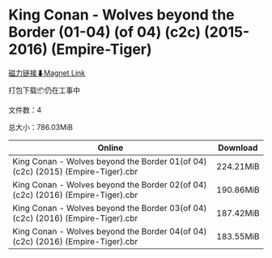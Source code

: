 # King Conan - Wolves beyond the Border (01-04) (of 04) (c2c) (2015-2016) (Empire-Tiger)

[磁力链接⬇Magnet Link](magnet:?xt=urn:btih:e35885a5a0f5c010b26ee874381d5874ce2a6d9d&dn=King%20Conan%20-%20Wolves%20beyond%20the%20Border%20%2801-04%29%20%28of%2004%29%20%28c2c%29%20%282015-2016%29%20%28Empire-Tiger%29)

打包下载📦仍在工事中

文件数：4

总大小：786.03MiB

Online | Download
--- | ---
King Conan - Wolves beyond the Border 01(of 04) (c2c) (2015) (Empire-Tiger).cbr | 224.21MiB
King Conan - Wolves beyond the Border 02(of 04) (c2c) (2016) (Empire-Tiger).cbr | 190.86MiB
King Conan - Wolves beyond the Border 03(of 04) (c2c) (2016) (Empire-Tiger).cbr | 187.42MiB
King Conan - Wolves beyond the Border 04(of 04) (c2c) (2016) (Empire-Tiger).cbr | 183.55MiB